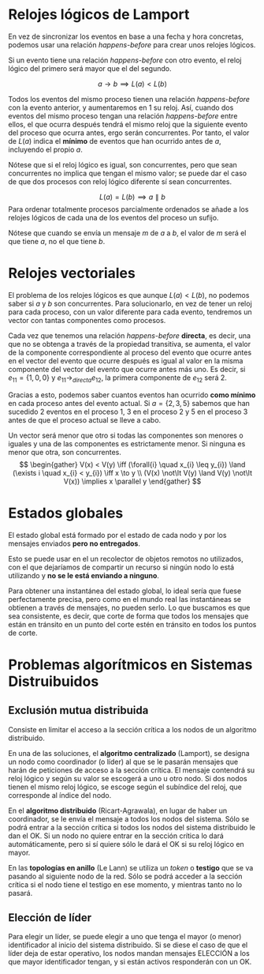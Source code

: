 
# Relojes lógicos de Lamport

En vez de sincronizar los eventos en base a una fecha y hora concretas, podemos usar una relación *happens-before* para crear unos relojes lógicos.

Si un evento tiene una relación *happens-before* con otro evento, el reloj lógico del primero será mayor que el del segundo.

$$
a \to b \implies L(a) < L(b)
$$

Todos los eventos del mismo proceso tienen una relación *happens-before* con la evento anterior, y aumentaremos en 1 su reloj. Así, cuando dos eventos del mismo proceso tengan una relación *happens-before* entre ellos, el que ocurra después tendrá el mismo reloj que la siguiente evento del proceso que ocurra antes, ergo serán concurrentes. Por tanto, el valor de $L(a)$ indica el **mínimo** de eventos que han ocurrido antes de $a$, incluyendo el propio $a$.

Nótese que si el reloj lógico es igual, son concurrentes, pero que sean concurrentes no implica que tengan el mismo valor; se puede dar el caso de que dos procesos con reloj lógico diferente sí sean concurrentes.

$$
L(a) = L(b) \implies a \parallel b
$$
Para ordenar totalmente procesos parcialmente ordenados se añade a los relojes lógicos de cada una de los eventos del proceso un sufijo.

Nótese que cuando se envía un mensaje $m$ de $a$ a $b$, el valor de $m$ será el que tiene $a$, no el que tiene $b$.

# Relojes vectoriales

El problema de los relojes lógicos es que aunque $L(a) < L(b)$, no podemos saber si $a$ y $b$ son concurrentes. Para solucionarlo, en vez de tener un reloj para cada proceso, con un valor diferente para cada evento, tendremos un vector con tantas componentes como procesos.

Cada vez que tenemos una relación *happens-before* **directa**, es decir, una que no se obtenga a través de la propiedad transitiva, se aumenta, el valor de la componente correspondiente al proceso del evento que ocurre antes en el vector del evento que ocurre después es igual al valor en la misma componente del vector del evento que ocurre antes más uno. Es decir, si $e_{11} =  \{ 1, 0, 0 \}$ y $e_{11} \to_{directa} e_{12}$, la primera componente de $e_{12}$ será $2$.

Gracias a esto, podemos saber cuantos eventos han ocurrido **como mínimo** en cada proceso antes del evento actual. Si $a = \{ 2, 3, 5 \}$ sabemos que han sucedido 2 eventos en el proceso 1, 3 en el proceso 2 y 5 en el proceso 3 antes de que el proceso actual se lleve a cabo.

Un vector será menor que otro si todas las componentes son menores o iguales y una de las componentes es estrictamente menor. Si ninguna es menor que otra, son concurrentes.
$$
\begin{gather}
V(x) < V(y) \iff (\forall{i} \quad x_{i} \leq y_{i})  \land (\exists i \quad x_{i} < y_{i}) \iff x \to y \\
(V(x) \not\lt V(y) \land V(y) \not\lt V(x)) \implies x \parallel y
\end{gather}
$$

# Estados globales

El estado global está formado por el estado de cada nodo y por los mensajes enviados **pero no entregados**.

Esto se puede usar en el un recolector de objetos remotos no utilizados, con el que dejaríamos de compartir un recurso si ningún nodo lo está utilizando y **no se le está enviando a ninguno**.

Para obtener una instantánea del estado global, lo ideal sería que fuese perfectamente precisa, pero como en el mundo real las instantáneas se obtienen a través de mensajes, no pueden serlo. Lo que buscamos es que sea consistente, es decir, que corte de forma que todos los mensajes que están en tránsito en un punto del corte estén en tránsito en todos los puntos de corte.

# Problemas algorítmicos en Sistemas Distruibuidos

## Exclusión mutua distribuida

Consiste en limitar el acceso a la sección crítica a los nodos de un algoritmo distribuido.

En una de las soluciones, el **algoritmo centralizado** (Lamport), se designa un nodo como coordinador (o líder) al que se le pasarán mensajes que harán de peticiones de acceso a la sección crítica. El mensaje contendrá su reloj lógico y según su valor se escogerá a uno u otro nodo. Si dos nodos tienen el mismo reloj lógico, se escoge según el subíndice del reloj, que corresponde al índice del nodo.

En el **algoritmo distribuido** (Ricart-Agrawala), en lugar de haber un coordinador, se le envía el mensaje a todos los nodos del sistema. Sólo se podrá entrar a la sección crítica si todos los nodos del sistema distribuido le dan el OK. Si un nodo no quiere entrar en la sección crítica lo dará automáticamente, pero si sí quiere sólo le dará el OK si su reloj lógico en mayor.

En las **topologías en anillo** (Le Lann) se utiliza un *token* o **testigo** que se va pasando al siguiente nodo de la red. Sólo se podrá acceder a la sección crítica si el nodo tiene el testigo en ese momento, y mientras tanto no lo pasará.

## Elección de líder

Para elegir un líder, se puede elegir a uno que tenga el mayor (o menor) identificador al inicio del sistema distribuido. Si se diese el caso de que el líder deja de estar operativo, los nodos mandan mensajes ELECCIÓN a los que mayor identificador tengan, y si están activos responderán con un OK.